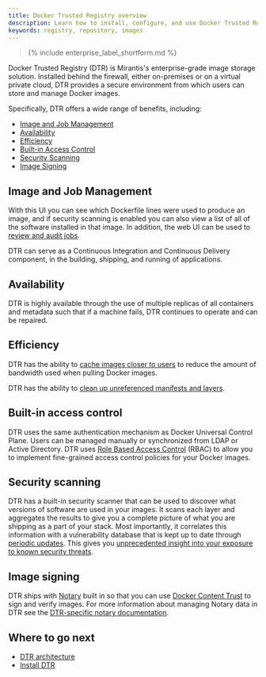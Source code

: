 ```yaml
---
title: Docker Trusted Registry overview
description: Learn how to install, configure, and use Docker Trusted Registry.
keywords: registry, repository, images
---
```


>{% include enterprise_label_shortform.md %}

Docker Trusted Registry (DTR) is Mirantis's enterprise-grade image storage solution. Installed behind the firewall, either on-premises or on a virtual private cloud, DTR provides a secure environment from which users can store and manage Docker images.

Specifically, DTR offers a wide range of benefits, including:

* [Image and Job Management](image-and-job-management)
* [Availability](availability)
* [Efficiency](efficiency)
* [Built-in Access Control](built-in-access-control)
* [Security Scanning](security-scanning)
* [Image Signing](image-signing)

## Image and Job Management
 With this UI you can see which Dockerfile lines were used to produce an image, and if security scanning is enabled you can also view a list of all of the software installed in that image. In addition, the web UI can be used to [review and audit jobs](/ee/dtr/admin/manage-jobs/audit-jobs-via-ui/).

DTR can serve as a Continuous Integration and Continuous Delivery component, in the building, shipping, and running of applications.

## Availability

DTR is highly available through the use of multiple replicas of all containers
and metadata such that if a machine fails, DTR continues to operate and can be repaired.

## Efficiency

DTR has the ability to [cache images closer to users](admin/configure/deploy-caches/index.md)
to reduce the amount of bandwidth used when pulling Docker images.

DTR has the ability to [clean up unreferenced manifests and layers](admin/configure/garbage-collection.md).

## Built-in access control

DTR uses the same authentication mechanism as Docker Universal Control Plane.
Users can be managed manually or synchronized from LDAP or Active Directory. DTR
uses [Role Based Access Control](admin/manage-users/index.md) (RBAC) to allow you to implement fine-grained
access control policies for your Docker images.

## Security scanning

DTR has a built-in security scanner that can be used to discover what versions
of software are used in your images. It scans each layer and aggregates the
results to give you a complete picture of what you are shipping as a part of
your stack. Most importantly, it correlates this information with a
vulnerability database that is kept up to date through [periodic
updates](admin/configure/set-up-vulnerability-scans.md). This
gives you [unprecedented insight into your exposure to known security
threats](user/manage-images/scan-images-for-vulnerabilities.md).

## Image signing

DTR ships with [Notary](/notary/getting_started.md)
built in so that you can use
[Docker Content Trust](/engine/security/trust/content_trust.md) to sign
and verify images. For more information about managing Notary data in DTR see
the [DTR-specific notary documentation](user/manage-images/sign-images/index.md).

## Where to go next

* [DTR architecture](architecture.md)
* [Install DTR](admin/install/index.md)
